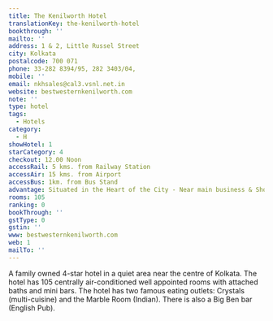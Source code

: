 ```yaml
---
title: The Kenilworth Hotel
translationKey: the-kenilworth-hotel
bookthrough: ''
mailto: ''
address: 1 & 2, Little Russel Street
city: Kolkata
postalcode: 700 071
phone: 33-282 8394/95, 282 3403/04,
mobile: ''
email: nkhsales@cal3.vsnl.net.in
website: bestwesternkenilworth.com
note: ''
type: hotel
tags:
  - Hotels
category:
  - H
showHotel: 1
starCategory: 4
checkout: 12.00 Noon
accessRail: 5 kms. from Railway Station
accessAir: 15 kms. from Airport
accessBus: 1km. from Bus Stand
advantage: Situated in the Heart of the City - Near main business & Shopping Centre
rooms: 105
ranking: 0
bookThrough: ''
gstType: 0
gstin: ''
www: bestwesternkenilworth.com
web: 1
mailTo: ''
---
```







A family owned 4-star hotel in a quiet area near the centre of Kolkata. The hotel has 105 centrally air-conditioned well appointed rooms with attached baths and mini bars. The hotel has two famous eating outlets: Crystals (multi-cuisine) and the Marble Room (Indian). There is also a Big Ben bar (English Pub).